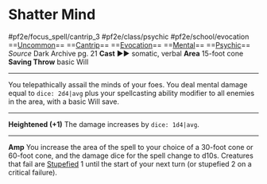 # Shatter Mind
#pf2e/focus_spell/cantrip_3 #pf2e/class/psychic #pf2e/school/evocation 
==[Uncommon](../../../rules/traits/uncommon.md)== ==[Cantrip](../../../rules/traits/cantrip.md)== ==[Evocation](../../../rules/traits/evocation.md)== ==[Mental](../../../rules/traits/mental.md)== ==[Psychic](../../../Traits/Psychic.md)==
*Source* Dark Archive pg. 21
**Cast** ►► somatic, verbal
**Area** 15-foot cone
**Saving Throw** basic Will

---
You telepathically assail the minds of your foes. You deal mental damage equal to `dice: 2d4|avg` plus your spellcasting ability modifier to all enemies in the area, with a basic Will save.

<hr>

**Heightened (+1)** The damage increases by `dice: 1d4|avg`.

<hr>

**Amp** You increase the area of the spell to your choice of a 30-foot cone or 60-foot cone, and the damage dice for the spell change to d10s. Creatures that fail are [Stupefied](../../../Conditions/Stupefied.md) 1 until the start of your next turn (or stupefied 2 on a critical failure).